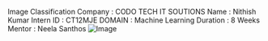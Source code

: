 Image Classification
Company : CODO TECH IT SOUTIONS 
Name : Nithish Kumar 
Intern ID : CT12MJE 
DOMAIN : Machine Learning 
Duration : 8 Weeks
Mentor : Neela Santhos
![Image](https://github.com/user-attachments/assets/bc6e3aa1-da72-439f-976b-9d3e50e35957)

